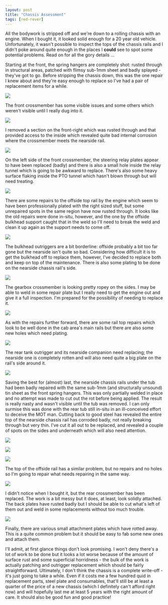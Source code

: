 ```yaml
---
layout: post
title: "Chassis Assessment"
tags: [red-rover]
---
```


All the bodywork is stripped off and we're down to a rolling chassis with an engine.  When I bought it, it looked solid enough for a 20 year old vehicle.  Unfortunately, it wasn't possible to inspect the tops of the chassis rails and I didn't poke around quite enough in the places I **could** see to spot some potential problems.  Read on for all the gory details ...

Starting at the front, the spring hangers are completely shot: rusted through in structural areas, patched with flimsy sub-1mm sheet and badly splayed - they've got to go.  Before stripping the chassis down, this was the one repair I knew about and they're easy enough to replace so I've had a pair of replacement items for a while.

![](/images/red-rover/P1070614.tn.jpg)

The front crossmember has some visible issues and some others which weren't visible until I really dug into it.

![](/images/red-rover/P1070592.tn.jpg)

I removed a section on the front-right which was rusted through and that provided access to the inside which revealed quite bad internal corrosion where the crossmember meets the nearside rail.

![](/images/red-rover/P1070606.tn.jpg)

On the left side of the front crossmember, the steering relay plates appear to have been replaced (badly) and there is also a small hole inside the relay tunnel which is going to be awkward to replace.  There's also some heavy surface flaking inside the PTO tunnel which hasn't blown through but will need treating.

![](/images/red-rover/P1070613.tn.jpg)

There are some repairs to the offside top rail by the engine which seem to have been professionally plated with the right sized stuff, but some unrepaired spots in the same region have now rusted through.  It looks like the old repairs were done in-situ, however, and the one by the offside bulkhead support caught that in the weld so I'll need to break the weld and clean it up again as the support needs to come off.

![](/images/red-rover/P1070595.tn.jpg)

The bulkhead outriggers are a bit borderline: offside probably a bit too far gone but the nearside isn't quite so bad.  Considering how difficult it is to get the bulkhead off to replace them, however, I've decided to replace both and keep on top of the maintenance.  There is also some plating to be done on the nearside chassis rail's side.

![](/images/red-rover/P1070607.tn.jpg)

The gearbox crossmember is looking pretty ropey on the sides.  I may be able to weld in some repair plate but I really need to get the engine out and give it a full inspection.  I'm prepared for the possibility of needing to replace it.

![](/images/red-rover/P1070610.tn.jpg)

As with the repairs further forward, there are some rail top repairs which look to be well done in the cab area's main rails but there are also some new holes which need plating.

![](/images/red-rover/P1070596.tn.jpg)

The rear tank outrigger and its nearside companion need replacing; the nearside one is completely rotten and will also need quite a big plate on the rail's side around it.

![](/images/red-rover/P1070604.tn.jpg)

Saving the best for (almost) last, the nearside chassis rails under the tub had been badly repaired with the same sub-1mm (and structurally unsound) tin sheet as the front spring hangers.  This was only partially welded in place and no attempt was made to cut out the rot before being applied.  The result is really nasty and wasn't visible until the tub was removed.  I can only surmise this was done with the rear tub still in-situ in an ill-conceived effort to deceive the MOT man.  Cutting back to good steel has revealed the entire top of the nearside chassis rail has corroded badly, not really breaking through but very thin.  I've cut it all out to be replaced, and revealed a couple of spots on the sides and underneath which will also need attention.

![](/images/red-rover/P1070599.tn.jpg)

![](/images/red-rover/P1070601.tn.jpg)

![](/images/red-rover/P1070605.tn.jpg)

The top of the offside rail has a similar problem, but no repairs and no holes so I'm going to repair what needs repairing in the same way.

![](/images/red-rover/P1070598.tn.jpg)

I didn't notice when I bought it, but the rear crossmember has been replaced.  The work is a bit messy but it does, at least, look solidly attached.  The back plates have rusted badly but I should be able to cut what's left of them out and weld in some replacements without too much trouble.

![](/images/red-rover/P1070603.tn.jpg)

Finally, there are various small attachment plates which have rotted away.  This is a quite common problem but it should be easy to fab some new ones and attach them.

I'll admit, at first glance things don't look promising.  I won't deny there's a lot of work to be done but it looks a lot worse because of the amount of surface rust and some superficial horridness - the bulk of the work is actually patching and outrigger replacement which should be fairly straightforward.  Ultimately, I don't think the chassis is a complete write-off - it's just going to take a while.  Even if it costs me a few hundred quid in replacement parts, steel plate and consumables, that'll still be at least a quarter of the price of a new chassis (which I definitely can't afford right now) and will hopefully last me at least 5 years with the right amount of care.  It should also be good fun and good practice!
